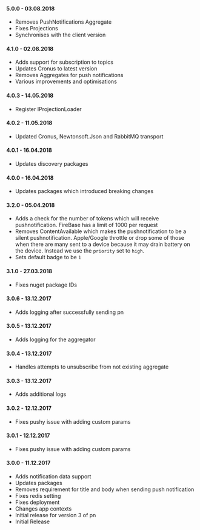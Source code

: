 #### 5.0.0 - 03.08.2018
* Removes PushNotifications Aggregate
* Fixes Projections
* Synchronises with the client version

#### 4.1.0 - 02.08.2018
* Adds support for subscription to topics
* Updates Cronus to latest version
* Removes Aggregates for push notifications
* Various improvements and optimisations

#### 4.0.3 - 14.05.2018
* Register IProjectionLoader

#### 4.0.2 - 11.05.2018
* Updated Cronus, Newtonsoft.Json and RabbitMQ transport

#### 4.0.1 - 16.04.2018
* Updates discovery packages

#### 4.0.0 - 16.04.2018
* Updates packages which introduced breaking changes

#### 3.2.0 - 05.04.2018
* Adds a check for the number of tokens which will receive pushnotification. FireBase has a limit of 1000 per request
* Removes ContentAvailable which makes the pushnotification to be a silent pushnotification. Apple/Google throttle or drop some of those when there are many sent to a device because it may drain battery on the device. Instead we use the `priority` set to `high`.
* Sets default badge to be `1`

#### 3.1.0 - 27.03.2018
* Fixes nuget package IDs

#### 3.0.6 - 13.12.2017
* Adds logging after successfully sending pn

#### 3.0.5 - 13.12.2017
* Adds logging for the aggregator

#### 3.0.4 - 13.12.2017
* Handles attempts to unsubscribe from not existing aggregate

#### 3.0.3 - 13.12.2017
* Adds additional logs

#### 3.0.2 - 12.12.2017
* Fixes pushy issue with adding custom params

#### 3.0.1 - 12.12.2017
* Fixes pushy issue with adding custom params

#### 3.0.0 - 11.12.2017
* Adds notification data support
* Updates packages
* Removes requirement for title and body when sending push notification
* Fixes redis setting
* Fixes deployment
* Changes app contexts
* Initial release for version 3 of pn
* Initial Release

